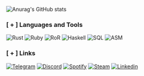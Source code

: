 ![Anurag's GitHub stats](https://github-readme-stats.vercel.app/api?username=kusakabeka&count_private=true&theme=radical)

### [ + ] Languages and Tools
![Rust](https://img.shields.io/badge/RUST-b6400e?style=for-the-badge&logo=rust&logoColor=black)
![Ruby](https://img.shields.io/badge/RUBY-efa995?style=for-the-badge&logo=ruby&logoColor=960e16)
![RoR](https://img.shields.io/badge/RubyOnRails-efa995?style=for-the-badge&logo=RubyonRails&logoColor=960e16)
![Haskell](https://img.shields.io/badge/HASKELL-453a62?style=for-the-badge&logo=haskell&logoColor=white)
![SQL](https://img.shields.io/badge/SQL-black?style=for-the-badge&logo=mysql&logoColor=960e16)
![ASM](https://img.shields.io/badge/ASSEMBLY-black?style=for-the-badge&logo=WASM&logoColor=960e16)

### [ + ] Links
[![Telegram](https://img.shields.io/badge/Telegram-black?style=for-the-badge&logo=telegram&logoColor=3eceef)](https://t.me/metasploitt)
[![Discord](https://img.shields.io/badge/discord-black?style=for-the-badge&logo=discord&logoColor=5865f2)](https://discordapp.com/users/756794813063626794/)
[![Spotify](https://img.shields.io/badge/spotify-black?style=for-the-badge&logo=spotify&logoColor=25ef3f)](https://open.spotify.com/playlist/0kB8NaR2rrLijZnUSoIYmX?si=a2df98cd1a754a29)
[![Steam](https://img.shields.io/badge/steam-black?style=for-the-badge&logo=steam&logoColor=2b5888)](https://steamcommunity.com/profiles/76561199428185673/)
[![Linkedin](https://img.shields.io/badge/linkedin-black?style=for-the-badge&logo=linkedin&logoColor=0077b7)](https://www.linkedin.com/in/nikita-kuzmin-38677424a/)
